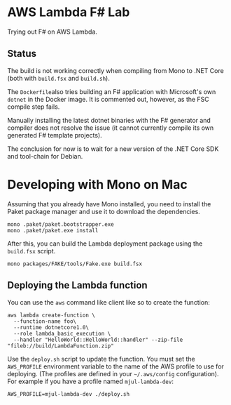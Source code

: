 # AWS Lambda F\# Lab

Trying out F# on AWS Lambda.

## Status
The build is not working correctly when compiling from Mono to .NET
Core (both with `build.fsx` and `build.sh`).

The `Dockerfile`also tries building an F# application with Microsoft's
own `dotnet` in the Docker image. It is commented out, however, as the
FSC compile step fails.

Manually installing the latest dotnet binaries with the F# generator
and compiler does not resolve the issue (it cannot currently compile
its own generated F# template projects).

The conclusion for now is to wait for a new version of the .NET Core
SDK and tool-chain for Debian.


# Developing with Mono on Mac
Assuming that you already have Mono installed, you need to install the
Paket package manager and use it to download the dependencies. 

    mono .paket/paket.bootstrapper.exe
    mono .paket/paket.exe install

After this, you can build the Lambda deployment package using the
`build.fsx` script.

    mono packages/FAKE/tools/Fake.exe build.fsx


## Deploying the Lambda function 

You can use the `aws` command like client like so to create the function:

    aws lambda create-function \
      --function-name foo\
      --runtime dotnetcore1.0\
      --role lambda_basic_execution \
      --handler "HelloWorld::HelloWorld::handler" --zip-file "fileb://build/LambdaFunction.zip"

Use the `deploy.sh` script to update the function. You must set the `AWS_PROFILE`
environment variable to the name of the AWS profile to use for
deploying. (The profiles are defined in your `~/.aws/config`
configuration). For example if you have a profile named `mjul-lambda-dev`:

    AWS_PROFILE=mjul-lambda-dev ./deploy.sh

